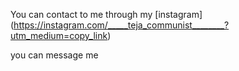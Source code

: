You can contact to me through my [instagram]  (https://instagram.com/_____teja_communist________?utm_medium=copy_link)

you can message me
